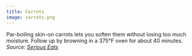 ```yaml
---
title: Carrots
image: carrots.png
---
```

Par-boiling skin-on carrots lets you soften them without losing too much moisture. Follow up by browning in a 375°F oven for about 40 minutes.
_Source: [Serious Eats](https://www.seriouseats.com/the-food-lab-how-to-roast-vegetables)_